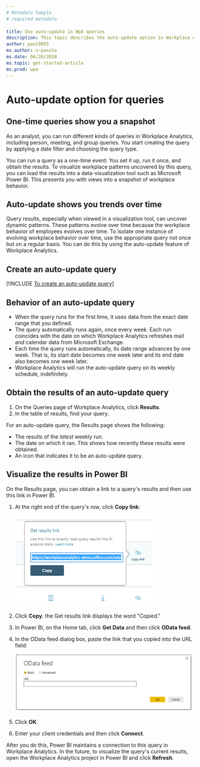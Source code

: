 ```yaml
---
# Metadata Sample
# required metadata

title: Use auto-update in WpA queries 
description: This topic describes the auto-update option in Workplace Analytics queries.     
author: paul9955
ms.author: v-pascha
ms.date: 04/20/2018
ms.topic: get-started-article
ms.prod: wpa
---
```


# Auto-update option for queries

## One-time queries show you a snapshot

As an analyst, you can run different kinds of queries in Workplace Analytics, including person, meeting, and group queries. You start creating the query by applying a date filter and choosing the query type.

You can run a query as a one-time event: You set it up, run it once, and obtain the results. To visualize workplace patterns uncovered by this query, you can load the results into a data-visualization tool such as Microsoft Power BI. This presents you with views into a snapshot of workplace behavior. 

## Auto-update shows you trends over time

Query results, especially when viewed in a visualization tool, can uncover dynamic patterns. These patterns evolve over time because the workplace behavior of employees evolves over time. To isolate one instance of evolving workplace behavior over time, use the appropriate query not once but on a regular basis. You can do this by using the auto-update feature of Workplace Analytics. 

## Create an auto-update query

[!INCLUDE [To create an auto-update query](../Includes/to-create-auto-update-query.md)]

## Behavior of an auto-update query

 * When the query runs for the first time, it uses data from the exact date range that you defined.
 * The query automatically runs again, once every week. Each run coincides with the date on which Workplace Analytics refreshes mail and calendar data from Microsoft Exchange. 
 * Each time the query runs automatically, its date range advances by one week. That is, its start date becomes one week later and its end date also becomes one week later.  
 * Workplace Analytics will run the auto-update query on its weekly schedule, indefinitely.

## Obtain the results of an auto-update query

1. On the Queries page of Workplace Analytics, click **Results**.  
2. In the table of results, find your query. 

For an auto-update query, the Results page shows the following: 

 * The results of the _latest_ weekly run.
 * The date on which it ran. This shows how recently these results were obtained. 
 * An icon that indicates it to be an auto-update query.

## Visualize the results in Power BI

On the Results page, you can obtain a link to a query's results and then use this link in Power BI. 

1. At the right end of the query's row, click **Copy link**:

   <img src="../Images/WpA/Tutorials/Get-results-link.png" alt="Copy a query's results link">

2. Click **Copy**. the Get results link displays the word "Copied." 
3. In Power BI, on the Home tab, click **Get Data** and then click **OData feed**.
4. In the OData feed dialog box, paste the link that you copied into the URL field:

   <img src="../Images/WpA/Tutorials/OData-feed.png" alt="OData feed in Power BI">

5. Click **OK**.
6. Enter your client credentials and then click **Connect**.

After you do this, Power BI maintains a connection to this query in Workplace Analytics. In the future, to visualize the query's current results, open the Workplace Analytics project in Power BI and click **Refresh**. 

